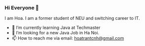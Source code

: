 ### Hi Everyone 👋
I am Hoa. I am a former student of NEU and switching career to IT. 

- 🌱 I’m currently learning Java at Techmaster
- 👯 I’m looking for a new Java Job in Ha Noi.
- 📫 How to reach me via email: hoatrantcnh@gmail.com
